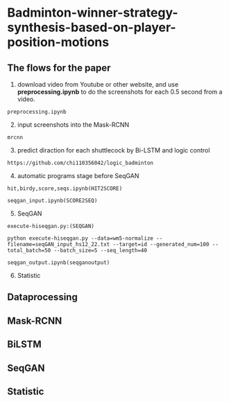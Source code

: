 # Badminton-winner-strategy-synthesis-based-on-player-position-motions

## The flows for the paper
1. download video from Youtube or other website, and use **preprocessing.ipynb** to do the screenshots for each 0.5 second from a video.

```
preprocessing.ipynb
```

   

2. input screenshots into the Mask-RCNN

```
mrcnn
```

3. predict diraction for each shuttlecock by Bi-LSTM and logic control

```
https://github.com/chi110356042/logic_badminton
```

4. automatic programs stage before SeqGAN 

```
hit,birdy,score,seqs.ipynb(HIT2SCORE)

seqgan_input.ipynb(SCORE2SEQ)
```

5. SeqGAN

```
execute-hiseqgan.py:(SEQGAN)

python execute-hiseqgan.py --data=wm5-normalize --filename=seqGAN_input_hs12_22.txt --target=id --generated_num=100 --total_batch=50 --batch_size=5 --seq_length=40

seqgan_output.ipynb(seqganoutput)
```
6. Statistic

## Dataprocessing

## Mask-RCNN

## BiLSTM

## SeqGAN

## Statistic


